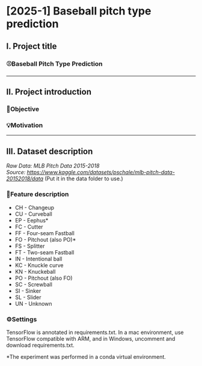 # [2025-1] Baseball pitch type prediction

## I. Project title

### ⚾️Baseball Pitch Type Prediction
---
## II. Project introduction

### 📌Objective

### 💡Motivation

---
## III. Dataset description
*Raw Data: MLB Pitch Data 2015-2018*\
*Source: https://www.kaggle.com/datasets/pschale/mlb-pitch-data-20152018/data*
(Put it in the data folder to use.)

### 📂Feature description
- CH - Changeup
- CU - Curveball
- EP - Eephus*
- FC - Cutter
- FF - Four-seam Fastball
- FO - Pitchout (also PO)*
- FS - Splitter
- FT - Two-seam Fastball
- IN - Intentional ball
- KC - Knuckle curve
- KN - Knuckeball
- PO - Pitchout (also FO)
- SC - Screwball
- SI - Sinker
- SL - Slider
- UN - Unknown

### ⚙️Settings

TensorFlow is annotated in requirements.txt.
In a mac environment, use TensorFlow compatible with ARM, and in Windows, uncomment and download requirements.txt.

*The experiment was performed in a conda virtual environment.

